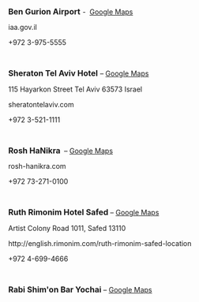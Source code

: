 <html xmlns:v="urn:schemas-microsoft-com:vml"
xmlns:o="urn:schemas-microsoft-com:office:office"
xmlns:w="urn:schemas-microsoft-com:office:word"
xmlns:m="http://schemas.microsoft.com/office/2004/12/omml"
xmlns="http://www.w3.org/TR/REC-html40">

<head>
<meta http-equiv=Content-Type content="text/html; charset=windows-1252">
<meta name=ProgId content=Word.Document>
<meta name=Generator content="Microsoft Word 14">
<meta name=Originator content="Microsoft Word 14">
<link rel=File-List href="Ben%20Gurion%20Airport_files/filelist.xml">

<link rel=themeData href="Ben%20Gurion%20Airport_files/themedata.thmx">
<link rel=colorSchemeMapping
href="Ben%20Gurion%20Airport_files/colorschememapping.xml">
<style>

 /* Font Definitions */
 @font-face
	{font-family:Calibri;
	panose-1:2 15 5 2 2 2 4 3 2 4;
	mso-font-charset:0;
	mso-generic-font-family:swiss;
	mso-font-pitch:variable;
	mso-font-signature:-520092929 1073786111 9 0 415 0;}
 /* Style Definitions */
 p.MsoNormal, li.MsoNormal, div.MsoNormal
	{mso-style-unhide:no;
	mso-style-qformat:yes;
	mso-style-parent:"";
	margin-top:0in;
	margin-right:0in;
	margin-bottom:10.0pt;
	margin-left:0in;
	line-height:115%;
	mso-pagination:widow-orphan;
	font-size:11.0pt;
	font-family:"Calibri","sans-serif";
	mso-ascii-font-family:Calibri;
	mso-ascii-theme-font:minor-latin;
	mso-fareast-font-family:Calibri;
	mso-fareast-theme-font:minor-latin;
	mso-hansi-font-family:Calibri;
	mso-hansi-theme-font:minor-latin;
	mso-bidi-font-family:"Times New Roman";
	mso-bidi-theme-font:minor-bidi;}
a:link, span.MsoHyperlink
	{mso-style-noshow:yes;
	mso-style-priority:99;
	color:blue;
	mso-themecolor:hyperlink;
	text-decoration:underline;
	text-underline:single;}
a:visited, span.MsoHyperlinkFollowed
	{mso-style-noshow:yes;
	mso-style-priority:99;
	color:purple;
	mso-themecolor:followedhyperlink;
	text-decoration:underline;
	text-underline:single;}
span.SpellE
	{mso-style-name:"";
	mso-spl-e:yes;}
.MsoChpDefault
	{mso-style-type:export-only;
	mso-default-props:yes;
	font-size:10.0pt;
	mso-ansi-font-size:10.0pt;
	mso-bidi-font-size:10.0pt;
	mso-ascii-font-family:Calibri;
	mso-ascii-theme-font:minor-latin;
	mso-fareast-font-family:Calibri;
	mso-fareast-theme-font:minor-latin;
	mso-hansi-font-family:Calibri;
	mso-hansi-theme-font:minor-latin;
	mso-bidi-font-family:"Times New Roman";
	mso-bidi-theme-font:minor-bidi;}
@page WordSection1
	{size:8.5in 11.0in;
	margin:1.0in 1.0in 1.0in 1.0in;
	mso-header-margin:.5in;
	mso-footer-margin:.5in;
	mso-paper-source:0;}
div.WordSection1
	{page:WordSection1;}
-->
</style>

</head>

<body lang=EN-US link=blue vlink=purple style='tab-interval:.5in'>

<div class=WordSection1>

<p class=MsoNormal style='margin-bottom:0in;margin-bottom:.0001pt'><b
style='mso-bidi-font-weight:normal'><span style='font-size:12.0pt;mso-bidi-font-size:
11.0pt;line-height:115%'>Ben <span class=SpellE>Gurion</span> Airport</span></b><span
style='font-size:12.0pt;mso-bidi-font-size:11.0pt;line-height:115%'> </span>-<span
style='mso-spacerun:yes'>  </span><a
href="https://www.google.com/maps/place/Ben+Gurion+Airport/@31.9731161,34.8831175,13z/data=!4m2!3m1!1s0x0000000000000000:0x54230ad9cc8917e9">Google
Maps</a></p>

<p class=MsoNormal style='margin-bottom:0in;margin-bottom:.0001pt'>iaa.gov.il</p>

<p class=MsoNormal style='margin-bottom:0in;margin-bottom:.0001pt'>+972
3-975-5555</p>

<p class=MsoNormal style='margin-bottom:0in;margin-bottom:.0001pt'><o:p>&nbsp;</o:p></p>

<p class=MsoNormal style='margin-bottom:0in;margin-bottom:.0001pt'><b
style='mso-bidi-font-weight:normal'><span style='font-size:12.0pt;mso-bidi-font-size:
11.0pt;line-height:115%'>Sheraton Tel Aviv Hotel</span></b><span
style='font-size:12.0pt;mso-bidi-font-size:11.0pt;line-height:115%'> </span>– <a
href="https://www.google.com/maps/place/Sheraton+Tel+Aviv+Hotel/@31.9935734,34.8811433,12z/data=!4m2!3m1!1s0x0000000000000000:0x39b282e6ec976005">Google
Maps</a></p>

<p class=MsoNormal style='margin-bottom:0in;margin-bottom:.0001pt'>115 <span
class=SpellE>Hayarkon</span> Street Tel Aviv 63573 Israel</p>

<p class=MsoNormal style='margin-bottom:0in;margin-bottom:.0001pt'>sheratontelaviv.com</p>

<p class=MsoNormal style='margin-bottom:0in;margin-bottom:.0001pt'>+972
3-521-1111</p>

<p class=MsoNormal style='margin-bottom:0in;margin-bottom:.0001pt'><o:p>&nbsp;</o:p></p>

<p class=MsoNormal style='margin-bottom:0in;margin-bottom:.0001pt'><b
style='mso-bidi-font-weight:normal'><span style='font-size:12.0pt;mso-bidi-font-size:
11.0pt;line-height:115%'>Rosh <span class=SpellE>HaNikra</span><span
style='mso-spacerun:yes'>  </span></span></b>– <a
href="https://www.google.com/maps/place/Rosh+HaNikra/@33.0923285,35.1052741,17z/data=!4m2!3m1!1s0x0000000000000000:0x6eb9fba70bd00ca9">Google
Maps</a><b style='mso-bidi-font-weight:normal'><span style='font-size:12.0pt;
mso-bidi-font-size:11.0pt;line-height:115%'> <o:p></o:p></span></b></p>

<p class=MsoNormal style='margin-bottom:0in;margin-bottom:.0001pt'>rosh-hanikra.com</p>

<p class=MsoNormal style='margin-bottom:0in;margin-bottom:.0001pt'>+972
73-271-0100</p>

<p class=MsoNormal style='margin-bottom:0in;margin-bottom:.0001pt'><o:p>&nbsp;</o:p></p>

<p class=MsoNormal style='margin-bottom:0in;margin-bottom:.0001pt'><b
style='mso-bidi-font-weight:normal'><span style='font-size:12.0pt;mso-bidi-font-size:
11.0pt;line-height:115%'>Ruth <span class=SpellE>Rimonim</span> Hotel <span
class=SpellE>Safed</span></span></b> – <a
href="https://www.google.com/maps/place/Ruth+Rimonim+Hotel+Safed/@32.9642728,35.4940319,17z/data=!4m7!1m4!3m3!1s0x151c2390d640069d:0x803a0a3980e1bf69!2sArtists+Colony+Inn+Safed,+Yud+Zayin+St,+Safed,+13231,+Israel!3b1!3m1!1s0x0000000000000000:0x4f1e8090931378ff">Google
Maps</a></p>

<p class=MsoNormal style='margin-bottom:0in;margin-bottom:.0001pt'>Artist
Colony Road 1011, <span class=SpellE>Safed</span> 13110</p>

<p class=MsoNormal style='margin-bottom:0in;margin-bottom:.0001pt'>http://english.rimonim.com/ruth-rimonim-safed-location</p>

<p class=MsoNormal style='margin-bottom:0in;margin-bottom:.0001pt'>+972
4-699-4666</p>

<p class=MsoNormal style='margin-bottom:0in;margin-bottom:.0001pt'><o:p>&nbsp;</o:p></p>

<p class=MsoNormal style='margin-bottom:0in;margin-bottom:.0001pt'><b
style='mso-bidi-font-weight:normal'><span style='font-size:12.0pt;mso-bidi-font-size:
11.0pt;line-height:115%'>Rabi <span class=SpellE>Shim'on</span> Bar <span
class=SpellE>Yochai</span></span></b> – <a
href="https://www.google.com/maps/place/Rabi+Shim'on+Bar+Yokhai+Rashbi+Tomb/@32.9650514,35.4728693,14z/data=!4m2!3m1!1s0x0000000000000000:0x91adbd9a54dd9f25">Google
Maps</a></p>

<p class=MsoNormal style='margin-bottom:0in;margin-bottom:.0001pt'><o:p>&nbsp;</o:p></p>

<p class=MsoNormal style='margin-bottom:0in;margin-bottom:.0001pt'><o:p>&nbsp;</o:p></p>

<p class=MsoNormal style='margin-bottom:0in;margin-bottom:.0001pt'><o:p>&nbsp;</o:p></p>

<p class=MsoNormal style='margin-bottom:0in;margin-bottom:.0001pt'><o:p>&nbsp;</o:p></p>

</div>

</body>

</html>
